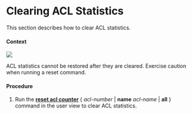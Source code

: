 Clearing ACL Statistics
=======================

This section describes how to clear ACL statistics.

#### Context

![](../../../../public_sys-resources/notice_3.0-en-us.png) 

ACL statistics cannot be restored after they are cleared. Exercise caution when running a reset command.



#### Procedure

1. Run the [**reset acl counter**](cmdqueryname=reset+acl+counter+name+all) { *acl-number* | **name** *acl-name* | **all** } command in the user view to clear ACL statistics.